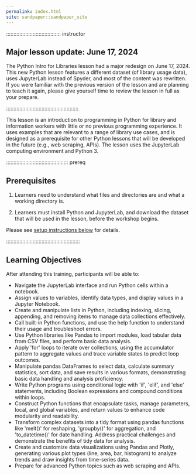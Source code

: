 ```yaml
---
permalink: index.html
site: sandpaper::sandpaper_site
---
```

::::::::::::::::::::::::::::::::::::: instructor
## Major lesson update: June 17, 2024
The Python Intro for Libraries lesson had a major redesign on June 17, 2024. This new Python lesson features a different dataset (of library usage data), uses JupyterLab instead of Spyder, and most of the content was rewritten. If you were familiar with the previous version of the lesson and are planning to teach it again, please give yourself time to review the lesson in full as your prepare.

:::::::::::::::::::::::::::::::::::::::::::::::::

This lesson is an introduction to programming in Python for library and information workers with little or no previous programming experience. It uses examples that are relevant to a range of library use cases, and is designed as a prerequisite for other Python lessons that will be developed in the future (e.g., web scraping, APIs). The lesson uses the JupyterLab computing environment and Python 3.

::::::::::::::::::::::::::::::::::::::::::  prereq

## Prerequisites

1. Learners need to understand what files and directories are and
  what a working directory is.

2. Learners must install Python and JupyterLab, and download the dataset that will be used in the lesson, before the workshop begins.
  
  Please see <a href="#installing-python-using-anaconda">setup instructions below</a> for details.
  

::::::::::::::::::::::::::::::::::::::::::::::::::

## Learning Objectives

After attending this training, participants will be able to:

- Navigate the JupyterLab interface and run Python cells within a notebook.
- Assign values to variables, identify data types, and display values in a Jupyter Notebook.
- Create and manipulate lists in Python, including indexing, slicing, appending, and removing items to manage data collections effectively.
- Call built-in Python functions, and use the help function to understand their usage and troubleshoot errors.
- Use Python libraries like Pandas to import modules, load tabular data from CSV files, and perform basic data analysis.
- Apply 'for' loops to iterate over collections, using the accumulator pattern to aggregate values and trace variable states to predict loop outcomes.
- Manipulate pandas DataFrames to select data, calculate summary statistics, sort data, and save results in various formats, demonstrating basic data handling and analysis proficiency.
- Write Python programs using conditional logic with 'if', 'elif', and 'else' statements, including Boolean expressions and compound conditions within loops.
- Construct Python functions that encapsulate tasks, manage parameters, local, and global variables, and return values to enhance code modularity and readability.
- Transform complex datasets into a tidy format using pandas functions like 'melt()' for reshaping, 'groupby()' for aggregation, and 'to_datetime()' for date handling. Address practical challenges and demonstrate the benefits of tidy data for analysis.
- Create and customize data visualizations using Pandas and Plotly, generating various plot types (line, area, bar, histogram) to analyze trends and draw insights from time-series data.
- Prepare for advanced Python topics such as web scraping and APIs.
